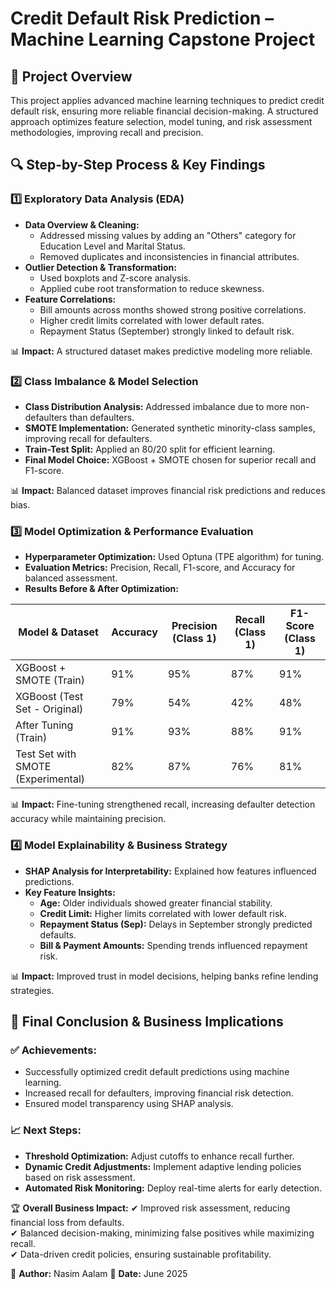 # Credit Default Risk Prediction – Machine Learning Capstone Project

## 📌 Project Overview
This project applies advanced machine learning techniques to predict credit default risk, ensuring more reliable financial decision-making. A structured approach optimizes feature selection, model tuning, and risk assessment methodologies, improving recall and precision.

## 🔍 Step-by-Step Process & Key Findings

### 1️⃣ Exploratory Data Analysis (EDA)
- **Data Overview & Cleaning:** 
  - Addressed missing values by adding an "Others" category for Education Level and Marital Status.
  - Removed duplicates and inconsistencies in financial attributes.
- **Outlier Detection & Transformation:** 
  - Used boxplots and Z-score analysis.
  - Applied cube root transformation to reduce skewness.
- **Feature Correlations:** 
  - Bill amounts across months showed strong positive correlations.
  - Higher credit limits correlated with lower default rates.
  - Repayment Status (September) strongly linked to default risk.

📊 **Impact:** A structured dataset makes predictive modeling more reliable.

### 2️⃣ Class Imbalance & Model Selection
- **Class Distribution Analysis:** Addressed imbalance due to more non-defaulters than defaulters.
- **SMOTE Implementation:** Generated synthetic minority-class samples, improving recall for defaulters.
- **Train-Test Split:** Applied an 80/20 split for efficient learning.
- **Final Model Choice:** XGBoost + SMOTE chosen for superior recall and F1-score.

📊 **Impact:** Balanced dataset improves financial risk predictions and reduces bias.

### 3️⃣ Model Optimization & Performance Evaluation
- **Hyperparameter Optimization:** Used Optuna (TPE algorithm) for tuning.
- **Evaluation Metrics:** Precision, Recall, F1-score, and Accuracy for balanced assessment.
- **Results Before & After Optimization:**
  
| Model & Dataset               | Accuracy | Precision (Class 1) | Recall (Class 1) | F1-Score (Class 1) |
|--------------------------------|----------|----------------------|-------------------|--------------------|
| XGBoost + SMOTE (Train)       | 91%      | 95%                  | 87%               | 91%                |
| XGBoost (Test Set - Original) | 79%      | 54%                  | 42%               | 48%                |
| After Tuning (Train)          | 91%      | 93%                  | 88%               | 91%                |
| Test Set with SMOTE (Experimental) | 82% | 87%                  | 76%               | 81%                |

📊 **Impact:** Fine-tuning strengthened recall, increasing defaulter detection accuracy while maintaining precision.

### 4️⃣ Model Explainability & Business Strategy
- **SHAP Analysis for Interpretability:** Explained how features influenced predictions.
- **Key Feature Insights:**
  - **Age:** Older individuals showed greater financial stability.
  - **Credit Limit:** Higher limits correlated with lower default risk.
  - **Repayment Status (Sep):** Delays in September strongly predicted defaults.
  - **Bill & Payment Amounts:** Spending trends influenced repayment risk.

📊 **Impact:** Improved trust in model decisions, helping banks refine lending strategies.

## 🚀 Final Conclusion & Business Implications
### ✅ Achievements:
- Successfully optimized credit default predictions using machine learning.
- Increased recall for defaulters, improving financial risk detection.
- Ensured model transparency using SHAP analysis.

### 📈 Next Steps:
- **Threshold Optimization:** Adjust cutoffs to enhance recall further.
- **Dynamic Credit Adjustments:** Implement adaptive lending policies based on risk assessment.
- **Automated Risk Monitoring:** Deploy real-time alerts for early detection.

🏆 **Overall Business Impact:**
✔ Improved risk assessment, reducing financial loss from defaults.  
✔ Balanced decision-making, minimizing false positives while maximizing recall.  
✔ Data-driven credit policies, ensuring sustainable profitability.  

🔗 **Author:** Nasim Aalam
📅 **Date:** June 2025  
